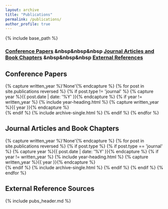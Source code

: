 ```yaml
---
layout: archive
title: "Publications"
permalink: /publications/
author_profile: true
---
```


{% include base_path %}

### [Conference Papers](#conferences) &nbsp&nbsp&nbsp [Journal Articles and Book Chapters](#journals) &nbsp&nbsp&nbsp [External References](#external)

<h2 name='conferences'> Conference Papers </h2>

{% capture written_year %}'None'{% endcapture %}
{% for post in site.publications reversed %}
  {% if post.type != 'journal' %}
    {% capture year %}{{ post.date | date: '%Y' }}{% endcapture %}
    {% if year != written_year %}
      {% include year-heading.html %}
      {% capture written_year %}{{ year }}{% endcapture %}    
    {% endif %}
    {% include archive-single.html %}
  {% endif %}
{% endfor %}


<h2 name='journals'> Journal Articles and Book Chapters </h2>

{% capture written_year %}'None'{% endcapture %}
{% for post in site.publications reversed %}
  {% if post.type %}
   {% if post.type == 'journal' %}
    {% capture year %}{{ post.date | date: '%Y' }}{% endcapture %}
    {% if year != written_year %}
      {% include year-heading.html %}
      {% capture written_year %}{{ year }}{% endcapture %}    
    {% endif %}
    {% include archive-single.html %}
   {% endif %}
  {% endif %}
{% endfor %}

<h2 name='external'> External Reference Sources </h2>
{% include pubs_header.md %}
